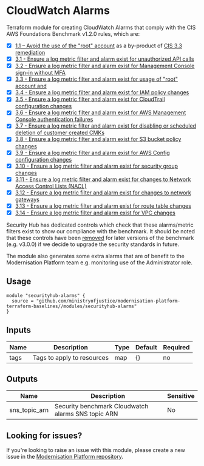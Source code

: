 # CloudWatch Alarms

Terraform module for creating CloudWatch Alarms that comply with the CIS AWS Foundations Benchmark v1.2.0 rules, which are:

- [x] [1.1 – Avoid the use of the "root" account](https://docs.aws.amazon.com/securityhub/latest/userguide/securityhub-cis-controls.html#cis-1.1-remediation) as a by-product of [CIS 3.3 remediation](https://docs.aws.amazon.com/securityhub/latest/userguide/securityhub-cis-controls.html/cis-3.3-remediation)
- [x] [3.1 - Ensure a log metric filter and alarm exist for unauthorized API calls](https://docs.aws.amazon.com/securityhub/latest/userguide/securityhub-cis-controls.html/cis-3.1-remediation)
- [x] [3.2 - Ensure a log metric filter and alarm exist for Management Console sign-in without MFA](https://docs.aws.amazon.com/securityhub/latest/userguide/securityhub-cis-controls.html/cis-3.2-remediation)
- [x] [3.3 - Ensure a log metric filter and alarm exist for usage of "root" account and](https://docs.aws.amazon.com/securityhub/latest/userguide/securityhub-cis-controls.html/cis-3.3-remediation)
- [x] [3.4 - Ensure a log metric filter and alarm exist for IAM policy changes](https://docs.aws.amazon.com/securityhub/latest/userguide/securityhub-cis-controls.html/cis-3.4-remediation)
- [x] [3.5 - Ensure a log metric filter and alarm exist for CloudTrail configuration changes](https://docs.aws.amazon.com/securityhub/latest/userguide/securityhub-cis-controls.html/cis-3.5-remediation)
- [x] [3.6 - Ensure a log metric filter and alarm exist for AWS Management Console authentication failures](https://docs.aws.amazon.com/securityhub/latest/userguide/securityhub-cis-controls.html/cis-3.6-remediation)
- [x] [3.7 - Ensure a log metric filter and alarm exist for disabling or scheduled deletion of customer created CMKs](https://docs.aws.amazon.com/securityhub/latest/userguide/securityhub-cis-controls.html/cis-3.7-remediation)
- [x] [3.8 - Ensure a log metric filter and alarm exist for S3 bucket policy changes](https://docs.aws.amazon.com/securityhub/latest/userguide/securityhub-cis-controls.html/cis-3.8-remediation)
- [x] [3.9 - Ensure a log metric filter and alarm exist for AWS Config configuration changes](https://docs.aws.amazon.com/securityhub/latest/userguide/securityhub-cis-controls.html/cis-3.9-remediation)
- [x] [3.10  - Ensure a log metric filter and alarm exist for security group changes](https://docs.aws.amazon.com/securityhub/latest/userguide/securityhub-cis-controls.html/cis-3.10-remediation)
- [x] [3.11  - Ensure a log metric filter and alarm exist for changes to Network Access Control Lists (NACL)](https://docs.aws.amazon.com/securityhub/latest/userguide/securityhub-cis-controls.html/cis-3.11-remediation)
- [x] [3.12  - Ensure a log metric filter and alarm exist for changes to network gateways](https://docs.aws.amazon.com/securityhub/latest/userguide/securityhub-cis-controls.html/cis-3.12-remediation)
- [x] [3.13  - Ensure a log metric filter and alarm exist for route table changes](https://docs.aws.amazon.com/securityhub/latest/userguide/securityhub-cis-controls.html/cis-3.13-remediation)
- [x] [3.14  - Ensure a log metric filter and alarm exist for VPC changes](https://docs.aws.amazon.com/securityhub/latest/userguide/securityhub-cis-controls.html/cis-3.14-remediation)

Security Hub has dedicated controls which check that these alarms/metric filters exist to show our compliance with the benchmark. It should be noted that these controls have been [removed](https://docs.aws.amazon.com/securityhub/latest/userguide/cis-aws-foundations-benchmark.html) for later versions of the benchmark (e.g. v3.0.0) if we decide to upgrade the security standards in future.

The module also generates some extra alarms that are of benefit to the Modernisation Platform team e.g. monitoring use of the Administrator role.

## Usage

```
module "securityhub-alarms" {
  source = "github.com/ministryofjustice/modernisation-platform-terraform-baselines//modules/securityhub-alarms"
}
```

## Inputs
| Name | Description                | Type | Default | Required |
|------|----------------------------|------|---------|----------|
| tags | Tags to apply to resources | map  | {}      | no       |

## Outputs
| Name          | Description                                        | Sensitive |
|---------------|----------------------------------------------------|-----------|
| sns_topic_arn | Security benchmark Cloudwatch alarms SNS topic ARN | No        |

## Looking for issues?
If you're looking to raise an issue with this module, please create a new issue in the [Modernisation Platform repository](https://github.com/ministryofjustice/modernisation-platform/issues).
